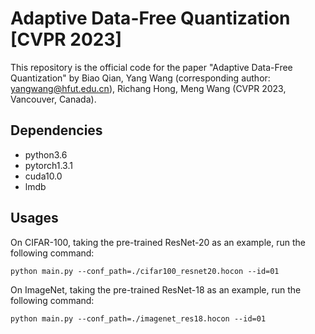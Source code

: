 # Adaptive Data-Free Quantization [CVPR 2023]
This repository is the official code for the paper "Adaptive Data-Free Quantization" by Biao Qian, Yang Wang (corresponding author: yangwang@hfut.edu.cn), Richang Hong, Meng Wang (CVPR 2023, Vancouver, Canada).


## Dependencies
* python3.6
* pytorch1.3.1
* cuda10.0
* lmdb

## Usages

On CIFAR-100, taking the pre-trained ResNet-20 as an example, run the following command:
```
python main.py --conf_path=./cifar100_resnet20.hocon --id=01
```

On ImageNet, taking the pre-trained ResNet-18 as an example, run the following command:
```
python main.py --conf_path=./imagenet_res18.hocon --id=01
```

